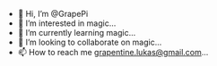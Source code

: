 - 👋 Hi, I’m @GrapePi
- 👀 I’m interested in magic...
- 🌱 I’m currently learning magic...
- 💞️ I’m looking to collaborate on magic...
- 📫 How to reach me grapentine.lukas@gmail.com...

<!---
GrapePi/GrapePi is a ✨ special ✨ repository because its `README.md` (this file) appears on your GitHub profile.
You can click the Preview link to take a look at your changes.
--->
